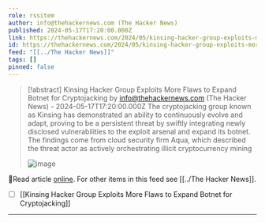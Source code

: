 ```yaml
---
role: rssitem
author: info@thehackernews.com (The Hacker News)
published: 2024-05-17T17:20:00.000Z
link: https://thehackernews.com/2024/05/kinsing-hacker-group-exploits-more.html
id: https://thehackernews.com/2024/05/kinsing-hacker-group-exploits-more.html
feed: "[[../The Hacker News]]"
tags: []
pinned: false
---
```

> [!abstract] Kinsing Hacker Group Exploits More Flaws to Expand Botnet for Cryptojacking by info@thehackernews.com (The Hacker News) - 2024-05-17T17:20:00.000Z
> The cryptojacking group known as Kinsing has demonstrated an ability to continuously evolve and adapt, proving to be a persistent threat by swiftly integrating newly disclosed vulnerabilities to the exploit arsenal and expand its botnet. The findings come from cloud security firm Aqua, which described the threat actor as actively orchestrating illicit cryptocurrency mining
>
> ![image](https://blogger.googleusercontent.com/img/b/R29vZ2xl/AVvXsEhI4mP8B96EWYEiuIhr6QfWevzBBDrF1MExz8DaxQyyFW5Xi8oI5PbXBXtS9s2pHFVphKGD-17WDofzuHK0yqCr6pZ6wlGEPnWXEpVl8O5bynP0-n-wITgskYUjgHq5TqJp0XGOSm9hW1oAmzlsRdvXHciMXmnCjotvoj0Tugvqgcu4fvm_4WwFVgZxLgaJ/s1600/victim.png)

🔗Read article [online](https://thehackernews.com/2024/05/kinsing-hacker-group-exploits-more.html). For other items in this feed see [[../The Hacker News]].

- [ ] [[Kinsing Hacker Group Exploits More Flaws to Expand Botnet for Cryptojacking]]
- - -
